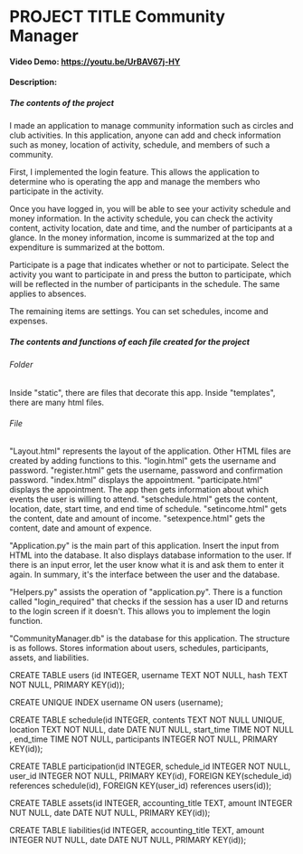 # PROJECT TITLE Community Manager
#### Video Demo:  https://youtu.be/UrBAV67j-HY
#### Description:

##### The contents of the project
I made an application to manage community information such as circles and club activities.
In this application, anyone can add and check information such as money, location of activity, schedule, and members of such a community.

First, I implemented the login feature.
This allows the application to determine who is operating the app and manage the members who participate in the activity.

Once you have logged in, you will be able to see your activity schedule and money information.
In the activity schedule, you can check the activity content, activity location, date and time, and the number of participants at a glance.
In the money information, income is summarized at the top and expenditure is summarized at the bottom.

Participate is a page that indicates whether or not to participate.
Select the activity you want to participate in and press the button to participate, which will be reflected in the number of participants in the schedule.
The same applies to absences.

The remaining items are settings. You can set schedules, income and expenses.


##### The contents and functions of each file created for the project

###### Folder
Inside "static", there are files that decorate this app.
Inside "templates", there are many html files.

###### File
"Layout.html" represents the layout of the application. Other HTML files are created by adding functions to this.
"login.html" gets the username and password.
"register.html" gets the username, password and confirmation password.
"index.html" displays the appointment.
"participate.html" displays the appointment. The app then gets information about which events the user is willing to attend.
"setschedule.html" gets the content, location, date, start time, and end time of schedule.
"setincome.html" gets the content, date and amount of income.
"setexpence.html" gets the content, date and amount of expence.

"Application.py" is the main part of this application.
Insert the input from HTML into the database.
It also displays database information to the user.
If there is an input error, let the user know what it is and ask them to enter it again.
In summary, it's the interface between the user and the database.

"Helpers.py" assists the operation of "application.py".
There is a function called "login_required" that checks if the session has a user ID and returns to the login screen if it doesn't.
This allows you to implement the login function.

"CommunityManager.db" is the database for this application.
The structure is as follows. Stores information about users, schedules, participants, assets, and liabilities.

CREATE TABLE users (id INTEGER, username TEXT NOT NULL, hash TEXT NOT NULL, PRIMARY KEY(id));

CREATE UNIQUE INDEX username ON users (username);

CREATE TABLE schedule(id INTEGER, contents TEXT NOT NULL UNIQUE, location TEXT NOT NULL, date DATE NUT NULL, 
                      start_time TIME NOT NULL , end_time TIME NOT NULL, participants INTEGER NOT NULL, PRIMARY KEY(id));

CREATE TABLE participation(id INTEGER, schedule_id INTEGER NOT NULL, user_id INTEGER NOT NULL, PRIMARY KEY(id), 
                           FOREIGN KEY(schedule_id) references schedule(id), FOREIGN KEY(user_id) references users(id));

CREATE TABLE assets(id INTEGER, accounting_title TEXT, amount INTEGER NUT NULL, date DATE NUT NULL, PRIMARY KEY(id));

CREATE TABLE liabilities(id INTEGER, accounting_title TEXT, amount INTEGER NUT NULL, date DATE NUT NULL, PRIMARY KEY(id));

